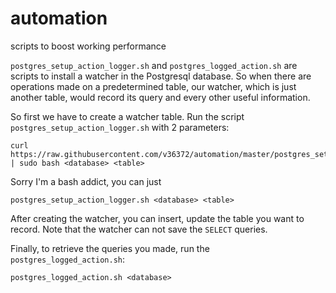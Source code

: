 # automation
scripts to boost working performance

`postgres_setup_action_logger.sh` and `postgres_logged_action.sh` are scripts to install a watcher in the Postgresql database. So when there are operations made on a predetermined table, our watcher, which is just another table, would record its query and every other useful information.

So first we have to create a watcher table. Run the script `postgres_setup_action_logger.sh` with 2 parameters:

```
curl https://raw.githubusercontent.com/v36372/automation/master/postgres_setup_action_logger.sh | sudo bash <database> <table>
```

Sorry I'm a bash addict, you can just 

`postgres_setup_action_logger.sh <database> <table>`

After creating the watcher, you can insert, update the table you want to record. Note that the watcher can not save the `SELECT` queries.

Finally, to retrieve the queries you made, run the `postgres_logged_action.sh`:

`postgres_logged_action.sh <database>`
